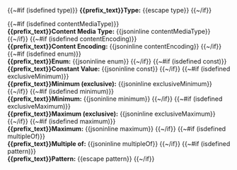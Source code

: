 {{~#if (isdefined type)}}
**{{prefix_text}}Type:** {{escape type}}
{{~/if}}

{{~#if (isdefined contentMediaType)}}<br/>
**{{prefix_text}}Content Media Type:** {{jsoninline contentMediaType}}
{{~/if}}
{{~#if (isdefined contentEncoding)}}<br/>
**{{prefix_text}}Content Encoding:** {{jsoninline contentEncoding}}
{{~/if}}
{{~#if (isdefined enum)}}<br/>
**{{prefix_text}}Enum:** {{jsoninline enum}}
{{~/if}}
{{~#if (isdefined const)}}<br/>
**{{prefix_text}}Constant Value:** {{jsoninline const}}
{{~/if}}
{{~#if (isdefined exclusiveMinimum)}}<br/>
**{{prefix_text}}Minimum (exclusive):** {{jsoninline exclusiveMinimum}}
{{~/if}}
{{~#if (isdefined minimum)}}<br/>
**{{prefix_text}}Minimum:** {{jsoninline minimum}}
{{~/if}}
{{~#if (isdefined exclusiveMaximum)}}<br/>
**{{prefix_text}}Maximum (exclusive):** {{jsoninline exclusiveMaximum}}
{{~/if}}
{{~#if (isdefined maximum)}}<br/>
**{{prefix_text}}Maximum:** {{jsoninline maximum}}
{{~/if}}
{{~#if (isdefined multipleOf)}}<br/>
**{{prefix_text}}Multiple of:** {{jsoninline multipleOf}}
{{~/if}}
{{~#if (isdefined pattern)}}<br/>
**{{prefix_text}}Pattern:** {{escape pattern}}
{{~/if}}
